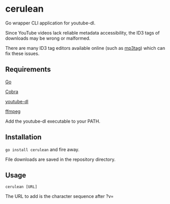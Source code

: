 # cerulean
Go wrapper CLI application for youtube-dl.

Since YouTube videos lack reliable metadata accessibility, the ID3 tags of downloads may be wrong or malformed.

There are many ID3 tag editors available online (such as [mp3tag](https://www.mp3tag.de/en/)) which can fix these issues.

## Requirements
[Go](https://golang.org/)

[Cobra](https://github.com/spf13/cobra)

[youtube-dl](https://youtube-dl.org/)

[ffmpeg](https://ffmpeg.org/)

Add the youtube-dl executable to your PATH.

## Installation

`go install cerulean` and fire away.

File downloads are saved in the repository directory.

## Usage

`cerulean [URL]`

The URL to add is the character sequence after ?v=
